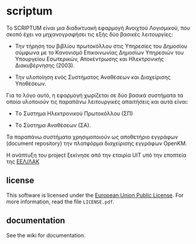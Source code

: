 scriptum
========

Το SCRIPTUM είναι μια διαδικτυακή εφαρμογή Ανοιχτού Λογισμικού, που σκοπό έχει να μηχανογραφήσει τις εξής δύο βασικές λειτουργίες:

* Την τήρηση του βιβλίου πρωτοκόλλου στις Υπηρεσίες του Δημοσίου σύμφωνα με το Κανονισμό Επικοινωνίας Δημοσίων Υπηρεσιών του Υπουργείου Εσωτερικών, Αποκέντρωσης και Ηλεκτρονικής Διακυβέρνησης (2003).

* Την υλοποίηση ενός Συστήματος Αναθέσεων και Διαχείρισης Υποθέσεων.

Για το λόγο αυτό, η εφαρμογή χωρίζεται σε δύο βασικά συστήματα τα οποία υλοποιούν τις παραπάνω λειτουργικές απαιτήσεις και αυτά είναι:

* Tο Συστημα Ηλεκτρονικού Πρωτοκόλλου (ΣΠ)

* Tο Σύστημα Αναθέσεων (ΣΑ).

Τα παραπάνω συστήματα χρησιμοποιούν ως αποθετήριο εγγράφων (document repository) την πλατφόρμα διαχείρισης εγγράφων OpenKM.

Η ανάπτυξη του project ξεκίνησε από την εταιρία UIT υπό την εποπτεία της [ΕΕΛ/ΛΑΚ ][eellak]

[eellak]: http://eellak.gr


license
-------
This software is licensed under the [European Union Public License][EUPL]. For more
information, read the file ``LICENSE.pdf``.

[EUPL]: http://joinup.ec.europa.eu/software/page/eupl/licence-eupl


documentation
-------------
See the wiki for documentation.

